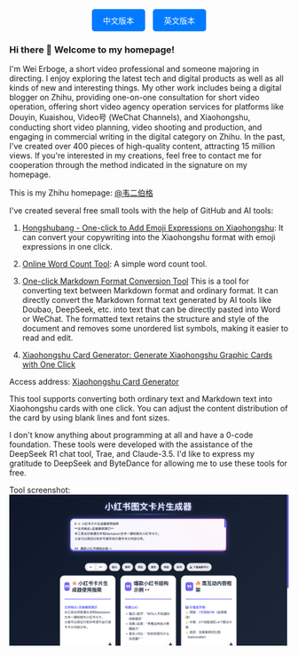 <center>
  <a href="README_zh.md" style="display: inline-block; padding: 10px 20px; background-color: #007BFF; color: white; text-decoration: none; border-radius: 5px;">中文版本</a>
  <a href="README_en.md" style="display: inline-block; margin-left: 10px; padding: 10px 20px; background-color: #007BFF; color: white; text-decoration: none; border-radius: 5px;">英文版本</a>
</center>

 ### Hi there 👋 Welcome to my homepage!

I'm Wei Erboge, a short video professional and someone majoring in directing. I enjoy exploring the latest tech and digital products as well as all kinds of new and interesting things. My other work includes being a digital blogger on Zhihu, providing one-on-one consultation for short video operation, offering short video agency operation services for platforms like Douyin, Kuaishou, Video号 (WeChat Channels), and Xiaohongshu, conducting short video planning, video shooting and production, and engaging in commercial writing in the digital category on Zhihu. In the past, I've created over 400 pieces of high-quality content, attracting 15 million views. If you're interested in my creations, feel free to contact me for cooperation through the method indicated in the signature on my homepage.

This is my Zhihu homepage: [@韦二伯格](https://www.zhihu.com/people/wei-shi-bo)

I've created several free small tools with the help of GitHub and AI tools:

1. [Hongshubang - One-click to Add Emoji Expressions on Xiaohongshu](https://www.hongshubang.com): It can convert your copywriting into the Xiaohongshu format with emoji expressions in one click.

2. [Online Word Count Tool](https://zishutongji.com/): A simple word count tool.

3. [One-click Markdown Format Conversion Tool](https://weierboge.github.io/markdowntool/) This is a tool for converting text between Markdown format and ordinary format. It can directly convert the Markdown format text generated by AI tools like Doubao, DeepSeek, etc. into text that can be directly pasted into Word or WeChat. The formatted text retains the structure and style of the document and removes some unordered list symbols, making it easier to read and edit.

4. [Xiaohongshu Card Generator: Generate Xiaohongshu Graphic Cards with One Click](https://weierboge.github.io/Redbookcard/)

Access address: [Xiaohongshu Card Generator](https://weierboge.github.io/Redbookcard/)

This tool supports converting both ordinary text and Markdown text into Xiaohongshu cards with one click. 
You can adjust the content distribution of the card by using blank lines and font sizes.

I don't know anything about programming at all and have a 0-code foundation. These tools were developed with the assistance of the DeepSeek R1 chat tool, Trae, and Claude-3.5. I'd like to express my gratitude to DeepSeek and ByteDance for allowing me to use these tools for free.

Tool screenshot:
![image](https://github.com/weierboge/Redbookcard/blob/main/Redbookcardtool.png) 

